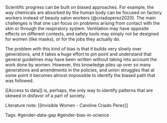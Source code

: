Scientific progress can be built on biased approaches. For example, the way chemicals are absorbed by the human body can be focused on factory workers instead of beauty salon workers (@criadoperez2020). The main challenges is that one can focus on problems arising from contact with the skin or through the respiratory system. Ventilation may have opposite effects on different contexts, and safety tools may simply not be designed for women (like masks), or for the jobs they actually do. 

The problem with this kind of bias is that it builds very slowly over generations, and it takes a huge effort to pin point and understand that general guidelines may have been written without taking into account the work done by women. However, this knowledge piles up over so many generations and amendments in the policies, and union struggles that at some point it becomes almost impossible to identify the biased path that was followed. 

[[Access to data]] is, perhaps, the only way to identify patterns that are skewed in disfavor of a part of society. 

Literature note: [[Invisible Women - Caroline Criado Perez]]

Tags: #gender-data-gap #gender-bias-in-science